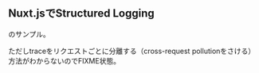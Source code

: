 ## Nuxt.jsでStructured Logging

のサンプル。

ただしtraceをリクエストごとに分離する（cross-request pollutionをさける）方法がわからないのでFIXME状態。
